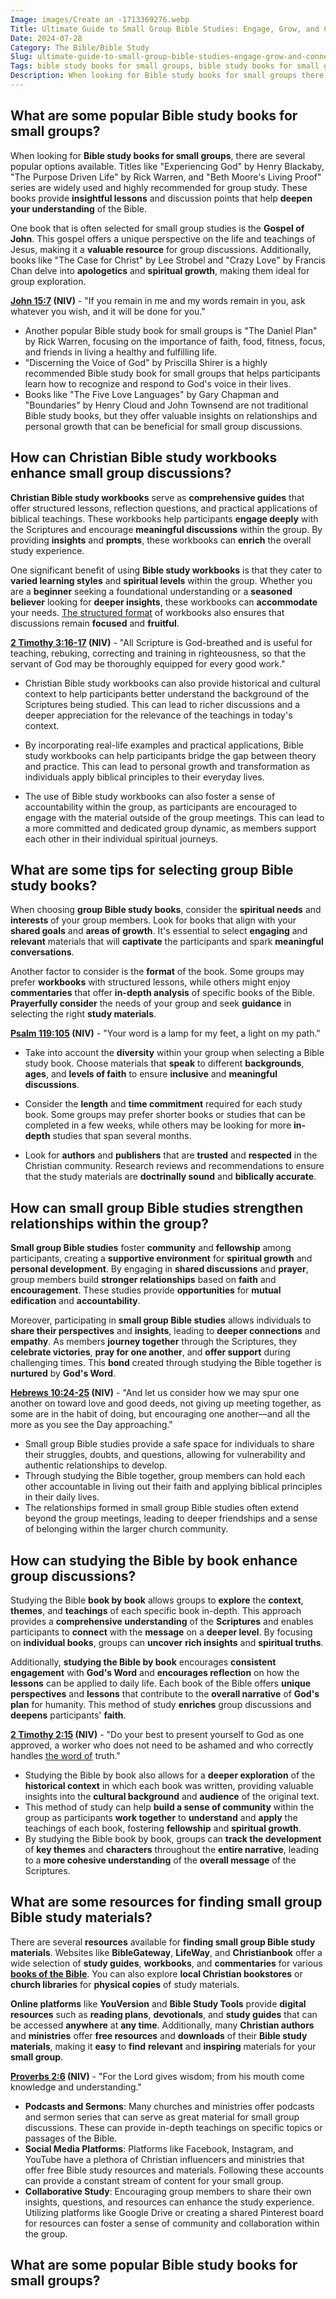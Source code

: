```yaml
---
Image: images/Create an -1713369276.webp
Title: Ultimate Guide to Small Group Bible Studies: Engage, Grow, and Connect
Date: 2024-07-28
Category: The Bible/Bible Study
Slug: ultimate-guide-to-small-group-bible-studies-engage-grow-and-connect
Tags: bible study books for small groups, bible study books for small groups, group bible study books, group bible study books, small group bible study books, small group bible study books, christian bible study workbooks, christian bible study workbooks, bible study workbooks, bible study workbooks, books of the bible study guides, books for bible study groups, books for bible study groups, christian small group studies, small group bible studies, bible studies by book, small group bible studies, study the bible book, the bible, bible study
Description: When looking for Bible study books for small groups there are several popular options available Titles like Experiencing God by Henry Blackaby The Purpose Driven Life by Rick Warren and Beth Moores Living Proof series are widely used and highly recommended for group study These books provide insightful lessons and
---
```




## What are some popular Bible study books for small groups?

When looking for **Bible study books for small groups**, there are several popular options available. Titles like "Experiencing God" by Henry Blackaby, "The Purpose Driven Life" by Rick Warren, and "Beth Moore's Living Proof" series are widely used and highly recommended for group study. These books provide **insightful lessons** and discussion points that help **deepen your understanding** of the Bible.

One book that is often selected for small group studies is the **Gospel of John**. This gospel offers a unique perspective on the life and teachings of Jesus, making it a **valuable resource** for group discussions. Additionally, books like "The Case for Christ" by Lee Strobel and "Crazy Love" by Francis Chan delve into **apologetics** and **spiritual growth**, making them ideal for group exploration.

**[John 15:7](https://www.bibleref.com/John/15/John-15-7.html) (NIV)** - "If you remain in me and my words remain in you, ask whatever you wish, and it will be done for you."

- Another popular Bible study book for small groups is "The Daniel Plan" by Rick Warren, focusing on the importance of faith, food, fitness, focus, and friends in living a healthy and fulfilling life.
- "Discerning the Voice of God" by Priscilla Shirer is a highly recommended Bible study book for small groups that helps participants learn how to recognize and respond to God's voice in their lives.
- Books like "The Five Love Languages" by Gary Chapman and "Boundaries" by Henry Cloud and John Townsend are not traditional Bible study books, but they offer valuable insights on relationships and personal growth that can be beneficial for small group discussions.

## How can Christian Bible study workbooks enhance small group discussions?

**Christian Bible study workbooks** serve as **comprehensive guides** that offer structured lessons, reflection questions, and practical applications of biblical teachings. These workbooks help participants **engage deeply** with the Scriptures and encourage **meaningful discussions** within the group. By providing **insights** and **prompts**, these workbooks can **enrich** the overall study experience.

One significant benefit of using **Bible study workbooks** is that they cater to **varied learning styles** and **spiritual levels** within the group. Whether you are a **beginner** seeking a foundational understanding or a **seasoned believer** looking for **deeper insights**, these workbooks can **accommodate** your needs. [The structured format](/unveiling-the-power-of-bible-study-fellowship-bsf-a-comprehensive-guide-to-spiritual-growth) of workbooks also ensures that discussions remain **focused** and **fruitful**.

**[2 Timothy 3:16-17](https://www.bibleref.com/2-Timothy/3/2-Timothy-3-16.html) (NIV)** - "All Scripture is God-breathed and is useful for teaching, rebuking, correcting and training in righteousness, so that the servant of God may be thoroughly equipped for every good work."

- Christian Bible study workbooks can also provide historical and cultural context to help participants better understand the background of the Scriptures being studied. This can lead to richer discussions and a deeper appreciation for the relevance of the teachings in today's context.

- By incorporating real-life examples and practical applications, Bible study workbooks can help participants bridge the gap between theory and practice. This can lead to personal growth and transformation as individuals apply biblical principles to their everyday lives.

- The use of Bible study workbooks can also foster a sense of accountability within the group, as participants are encouraged to engage with the material outside of the group meetings. This can lead to a more committed and dedicated group dynamic, as members support each other in their individual spiritual journeys.

## What are some tips for selecting group Bible study books?

When choosing **group Bible study books**, consider the **spiritual needs** and **interests** of your group members. Look for books that align with your **shared goals** and **areas of growth**. It's essential to select **engaging** and **relevant** materials that will **captivate** the participants and spark **meaningful conversations**.

Another factor to consider is the **format** of the book. Some groups may prefer **workbooks** with structured lessons, while others might enjoy **commentaries** that offer **in-depth analysis** of specific books of the Bible. **Prayerfully consider** the needs of your group and seek **guidance** in selecting the right **study materials**.

**[Psalm 119:105](https://www.bibleref.com/Psalm/119/Psalm-119-105.html) (NIV)** - "Your word is a lamp for my feet, a light on my path."

- Take into account the **diversity** within your group when selecting a Bible study book. Choose materials that **speak** to different **backgrounds**, **ages**, and **levels of faith** to ensure **inclusive** and **meaningful discussions**.

- Consider the **length** and **time commitment** required for each study book. Some groups may prefer shorter books or studies that can be completed in a few weeks, while others may be looking for more **in-depth** studies that span several months.

- Look for **authors** and **publishers** that are **trusted** and **respected** in the Christian community. Research reviews and recommendations to ensure that the study materials are **doctrinally sound** and **biblically accurate**.

## How can small group Bible studies strengthen relationships within the group?

**Small group Bible studies** foster **community** and **fellowship** among participants, creating a **supportive environment** for **spiritual growth** and **personal development**. By engaging in **shared discussions** and **prayer**, group members build **stronger relationships** based on **faith** and **encouragement**. These studies provide **opportunities** for **mutual edification** and **accountability**.

Moreover, participating in **small group Bible studies** allows individuals to **share their perspectives** and **insights**, leading to **deeper connections** and **empathy**. As members **journey together** through the Scriptures, they **celebrate victories**, **pray for one another**, and **offer support** during challenging times. This **bond** created through studying the Bible together is **nurtured** by **God's Word**.

**[Hebrews 10:24-25](https://www.bibleref.com/Hebrews/10/Hebrews-10-24.html) (NIV)** - "And let us consider how we may spur one another on toward love and good deeds, not giving up meeting together, as some are in the habit of doing, but encouraging one another—and all the more as you see the Day approaching."

- Small group Bible studies provide a safe space for individuals to share their struggles, doubts, and questions, allowing for vulnerability and authentic relationships to develop.
- Through studying the Bible together, group members can hold each other accountable in living out their faith and applying biblical principles in their daily lives.
- The relationships formed in small group Bible studies often extend beyond the group meetings, leading to deeper friendships and a sense of belonging within the larger church community.

## How can studying the Bible by book enhance group discussions?

Studying the Bible **book by book** allows groups to **explore** the **context**, **themes**, and **teachings** of each specific book in-depth. This approach provides a **comprehensive understanding** of the **Scriptures** and enables participants to **connect** with the **message** on a **deeper level**. By focusing on **individual books**, groups can **uncover** **rich insights** and **spiritual truths**.

Additionally, **studying the Bible by book** encourages **consistent engagement** with **God's Word** and **encourages reflection** on how the **lessons** can be applied to daily life. Each book of the Bible offers **unique perspectives** and **lessons** that contribute to the **overall narrative** of **God's plan** for humanity. This method of study **enriches** group discussions and **deepens** participants' **faith**.

**[2 Timothy 2:15](https://www.bibleref.com/2-Timothy/2/2-Timothy-2-15.html) (NIV)** - "Do your best to present yourself to God as one approved, a worker who does not need to be ashamed and who correctly handles [the word of](/top-50-spiritual-weapons-for-warfare-a-biblical-guide-for-christian-warriors) truth."

- Studying the Bible by book also allows for a **deeper exploration** of the **historical context** in which each book was written, providing valuable insights into the **cultural background** and **audience** of the original text.
- This method of study can help **build a sense of community** within the group as participants **work together** to **understand** and **apply** the teachings of each book, fostering **fellowship** and **spiritual growth**.
- By studying the Bible book by book, groups can **track the development** of **key themes** and **characters** throughout the **entire narrative**, leading to a **more cohesive understanding** of the **overall message** of the Scriptures.

## What are some resources for finding small group Bible study materials?

There are several **resources** available for **finding small group Bible study materials**. Websites like **BibleGateway**, **LifeWay**, and **Christianbook** offer a wide selection of **study guides**, **workbooks**, and **commentaries** for various **[books of the Bible](/discover-the-shortest-chapter-in-the-bible-a-hidden-gem-for-christian-readers)**. You can also explore **local Christian bookstores** or **church libraries** for **physical copies** of study materials.

**Online platforms** like **YouVersion** and **Bible Study Tools** provide **digital resources** such as **reading plans**, **devotionals**, and **study guides** that can be accessed **anywhere** at **any time**. Additionally, many **Christian authors** and **ministries** offer **free resources** and **downloads** of their **Bible study materials**, making it **easy** to **find** **relevant** and **inspiring** materials for your **small group**.

**[Proverbs 2:6](https://www.bibleref.com/Proverbs/2/Proverbs-2-6.html) (NIV)** - "For the Lord gives wisdom; from his mouth come knowledge and understanding."

- **Podcasts and Sermons**: Many churches and ministries offer podcasts and sermon series that can serve as great material for small group discussions. These can provide in-depth teachings on specific topics or passages of the Bible.
- **Social Media Platforms**: Platforms like Facebook, Instagram, and YouTube have a plethora of Christian influencers and ministries that offer free Bible study resources and materials. Following these accounts can provide a constant stream of content for your small group.
- **Collaborative Study**: Encouraging group members to share their own insights, questions, and resources can enhance the study experience. Utilizing platforms like Google Drive or creating a shared Pinterest board for resources can foster a sense of community and collaboration within the group.
## What are some popular Bible study books for small groups?